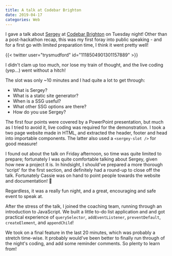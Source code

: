 ```yaml
---
title: A talk at Codebar Brighton
date: 2019-04-17
categories: Web
---
```


I gave a talk about [Sergey](https://sergey.cool/) at [Codebar Brighton](https://codebar.io/brighton) on Tuesday night! Other than a post-hackathon recap, this was my first foray into public speaking - and for a first go with limited preparation time, I think it went pretty well!

{{< twitter user="trysmudford" id="1118504901301157889" >}}

I didn't clam up too much, nor lose my train of thought, and the live coding (yep...) went without a hitch!

The slot was only ~10 minutes and I had quite a lot to get through:

- What is Sergey?
- What is a static site generator?
- When is a SSG useful?
- What other SSG options are there?
- How do you use Sergey?

The first four points were covered by a PowerPoint presentation, but much as I tried to avoid it, live coding was required for the demonstration. I took a two page website made in HTML, and extracted the header, footer and head into importable components. The latter also used a `<sergey-slot />` for good measure!

I found out about the talk on Friday afternoon, so time was quite limited to prepare; fortunately I was quite comfortable talking about Sergey, given how new a project it is. In hindsight, I should've prepared a more thorough 'script' for the first section, and definitely had a round-up to close off the talk. Fortunately Cassie was on hand to point people towards the website and documentation! 🙈

Regardless, it was a really fun night, and a great, encouraging and safe event to speak at.

After the stress of the talk, I joined the coaching team, running through an introduction to JavaScript. We built a little to-do list application and and got practical experience of `querySelector`, `addEventListener`, `preventDefault`, `createElement`, and `appendChild`!

We took on a final feature in the last 20 minutes, which was probably a stretch time-wise. It probably would've been better to finally run through of the night's coding, and add some reminder comments. So plenty to learn from!
